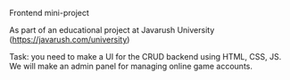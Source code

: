Frontend mini-project

As part of an educational project at Javarush University
(https://javarush.com/university)

Task: you need to make a UI for the CRUD backend using HTML, CSS, JS. 
We will make an admin panel for managing online game accounts.